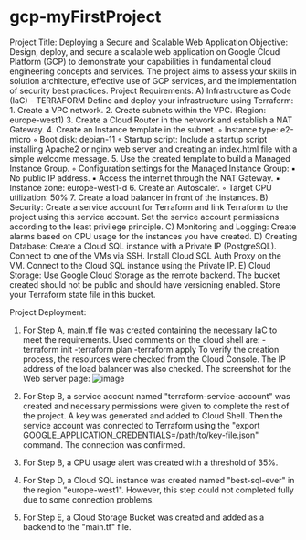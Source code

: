 # gcp-myFirstProject
Project Title: Deploying a Secure and Scalable Web Application
Objective: Design, deploy, and secure a scalable web application on Google Cloud Platform (GCP) to demonstrate your capabilities in fundamental cloud engineering concepts and services. The project aims to assess your skills in solution architecture, effective use of GCP services, and the implementation of security best practices.
Project Requirements: 
A) Infrastructure as Code (IaC) - TERRAFORM Define and deploy your infrastructure using Terraform:
    1. Create a VPC network.
    2. Create subnets within the VPC. (Region: europe-west1)
    3. Create a Cloud Router in the network and establish a NAT Gateway.
    4. Create an Instance template in the subnet.
        ◦ Instance type: e2-micro
        ◦ Boot disk: debian-11
        ◦ Startup script: Include a startup script installing Apache2 or nginx web server and creating an index.html file with a simple welcome message.
    5. Use the created template to build a Managed Instance Group.
        ◦ Configuration settings for the Managed Instance Group:
            ▪ No public IP address.
            ▪ Access the internet through the NAT Gateway.
            ▪ Instance zone: europe-west1-d
    6. Create an Autoscaler.
        ◦ Target CPU utilization: 50%
    7. Create a load balancer in front of the instances.
B) Security: Create a service account for Terraform and link Terraform to the project using this service account. Set the service account permissions according to the least privilege principle.
C) Monitoring and Logging: Create alarms based on CPU usage for the instances you have created.
D) Creating Database: Create a Cloud SQL instance with a Private IP (PostgreSQL). Connect to one of the VMs via SSH. Install Cloud SQL Auth Proxy on the VM. Connect to the Cloud SQL instance using the Private IP.
E) Cloud Storage: Use Google Cloud Storage as the remote backend. The bucket created should not be public and should have versioning enabled. Store your Terraform state file in this bucket.

Project Deployment:
1. For Step A, main.tf file was created containing the necessary IaC to meet the requirements.
   Used comments on the cloud shell are:
     -terraform init
     -terraform plan
     -terraform apply
   To verify the creation process, the resources were checked from the Cloud Console. The IP address of the load balancer was also checked. The screenshot for the Web server page:
   ![image](https://github.com/tuanaguler/gcp-myFirstProject/assets/63639594/1b2ab33e-c590-4606-a49a-2a992d55653c)

2. For Step B, a service account named "terraform-service-account" was created and necessary permissions were given to complete the rest of the project. A key was generated and added to Cloud        Shell. Then the service account was connected to Terraform using the "export GOOGLE_APPLICATION_CREDENTIALS=/path/to/key-file.json" command. The connection was confirmed.

3. For Step B, a CPU usage alert was created with a threshold of 35%.

4. For Step D, a Cloud SQL instance was created named "best-sql-ever" in the region "europe-west1". However, this step could not completed fully due to some connection problems.

5. For Step E, a Cloud Storage Bucket was created and added as a backend to the "main.tf" file.
